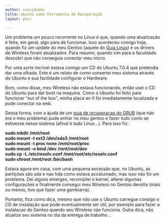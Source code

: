 ```yaml
---
author: convidados
title: Ubuntu como Ferramenta de Recuperação
layout: post

---
```

Um problema um pouco recorrente no Linux é que, quando uma atualização é feita, em geral, algo para de funcionar. Isso aconteceu comigo hoje, quando fiz um update do meu Gentoo (aquele do [Guia Linux][1]) e os drivers de Wireless foram atualizados. Para resumir, quando vim para a faculdade descobri que não conseguia conectar meu micro.

Por uma sorte incrível estava comigo um CD do Ubuntu 7.0.4 que pretendia dar uma olhada. Este é um relato de como consertei meu sistema através do Ubuntu e sua facilidade configurar o Hardware.

Bom, como disse, meu Wireless não estava funcionando, então usei o CD do Ubuntu para dar boot na maquina. Como o Ubuntu foi feito para funcionar “out of the box”, minha placa wi-fi foi imediatamente localizada e pude conectar na web.

Dessa forma, com a ajuda de um [guia de recuperacao do GRUB][2] (que não era o meu problema) pude entrar no meu gentoo e fazer tudo como se estivesse nesse sistema (afinal é tudo Linux…). Para isso fiz:

**sudo mkdir /mnt/root  
sudo mount -t ext3 /dev/sda3 /mnt/root  
sudo mount -t proc none /mnt/root/proc  
sudo mount -o bind /dev /mnt/root/dev  
sudo cp -L /etc/resolv.conf /mnt/root/etc/resolv.conf  
sudo chroot /mnt/root /bin/bash**

Estava agora em casa, com uma pequena excessão que, no Ubuntu, as partições são sda e nao hda como estava acostumado, mas isso não foi um problema. Dei alguns emerges, recompilei o kernel, alterei algumas configurações e finalmente consegui meu Wireless no Gentoo devolta (mais ou menos, tive que fazer uma gambiarra).

Portanto, fica como dica, mesmo que não use o Ubuntu carregue consigo o CD de instalação que pode eventualmente ser útil, por exemplo para fazer a instalacao do Gentoo quando seu Wireless não funciona. Outra dica, não atualize seu sistema no dia da entrega de trabalho… 














 [1]: http://vidageek.net/2007/05/01/guia-linux-parte-iv-aplicativos/ "Guia Linux - Parte IV: Aplicativos"
 [2]: http://ubuntuforums.org/showthread.php?t=224351 " How to install Grub from a live Ubuntu cd."





